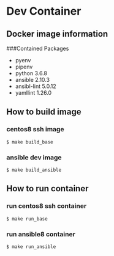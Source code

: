 # Dev Container
## Docker image information
###Contained Packages
- pyenv
- pipenv
- python 3.6.8
- ansible 2.10.3
- ansibl-lint 5.0.12
- yamllint 1.26.0
## How to build image
### centos8 ssh image
```
$ make build_base
```
### ansible dev image
```
$ make build_ansible
```

## How to run container
### run centos8 ssh container
```
$ make run_base
```

### run ansible8 container
```
$ make run_ansible
```
